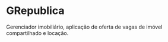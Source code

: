 # GRepublica
Gerenciador imobiliário, aplicação de oferta de vagas de imóvel compartilhado e locação. 
